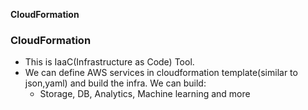 **CloudFormation**


### CloudFormation
- This is IaaC(Infrastructure as Code) Tool.
- We can define AWS services in cloudformation template(similar to json,yaml) and build the infra. We can build:
  - Storage, DB, Analytics, Machine learning and more
